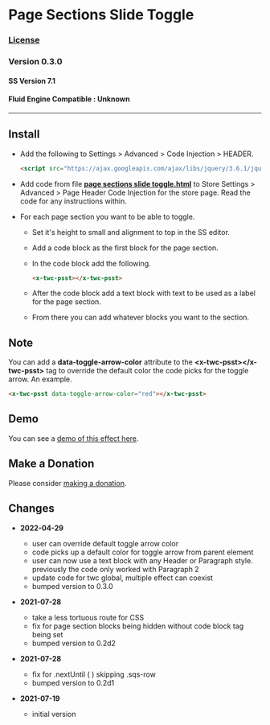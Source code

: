 # Page Sections Slide Toggle

### [License][99]

### Version 0.3.0

#### SS Version 7.1

#### Fluid Engine Compatible : Unknown

---

## Install

* Add the following to Settings > Advanced > Code Injection > HEADER.
  
  ```html
  <script src="https://ajax.googleapis.com/ajax/libs/jquery/3.6.1/jquery.min.js"></script>
  ```
  
* Add code from file **[page sections slide toggle.html][1]** to
  Store Settings > Advanced > Page Header Code Injection for the store page.
  Read the code for any instructions within.
  
* For each page section you want to be able to toggle.

  * Set it's height to small and alignment to top in the SS editor.
  
  * Add a code block as the first block for the page section.
  
  * In the code block add the following.
  
    ```html
    <x-twc-psst></x-twc-psst>
    ```
    
  * After the code block add a text block with text to be used as a label for
    the page section.
    
  * From there you can add whatever blocks you want to the section.

## Note

You can add a **data-toggle-arrow-color** attribute to the
**&lt;x-twc-psst&gt;&lt;/x-twc-psst&gt;** tag to override the default color the code picks
for the toggle arrow. An example.

```html
<x-twc-psst data-toggle-arrow-color="red"></x-twc-psst>
```

## Demo

You can see a
[demo of this effect here](https://toms-web-consulting-demos.squarespace.com/page-sections-slide-toggle?password=twcdemos).

## Make a Donation

Please consider
[making a donation](https://github.com/tomsWebConsulting/twcsl#make-a-donation).

## Changes

* **2022-04-29**

  * user can override default toggle arrow color
  * code picks up a default color for toggle arrow from parent element
  * user can now use a text block with any Header or Paragraph style. previously
    the code only worked with Paragraph 2
  * update code for twc global, multiple effect can coexist
  * bumped version to 0.3.0
  
* **2021-07-28**

  * take a less tortuous route for CSS
  * fix for page section blocks being hidden without code block tag being set
  * bumped version to 0.2d2
  
* **2021-07-28**

  * fix for .nextUntil ( ) skipping .sqs-row
  * bumped version to 0.2d1
  
* **2021-07-19**

  * initial version

[1]: page%20sections%20slide%20toggle.html#L1
[99]: https://github.com/tomsWebConsulting/twcsl/blob/main/LICENSE.txt#L1
